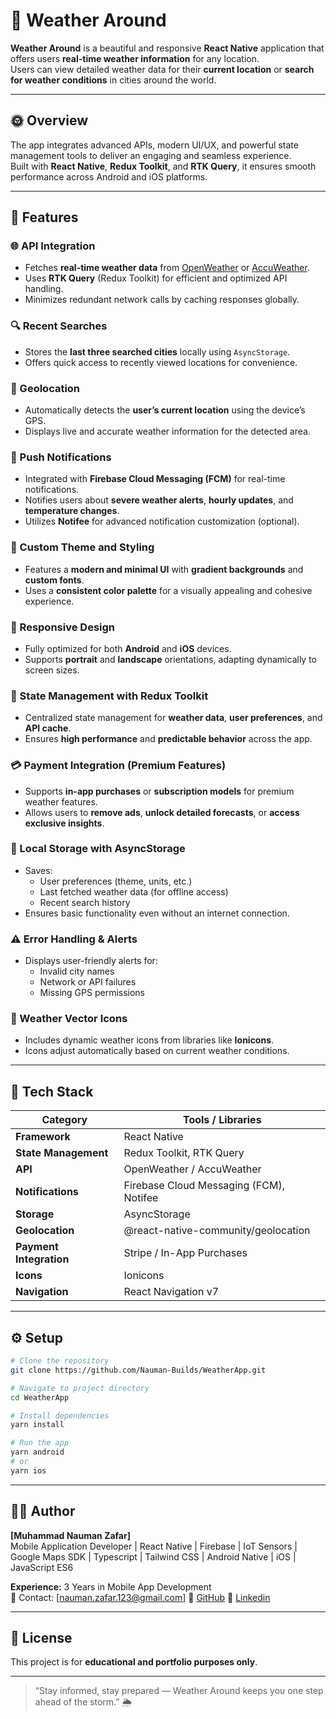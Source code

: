 # 🌼 Weather Around

**Weather Around** is a beautiful and responsive **React Native** application that offers users **real-time weather information** for any location.  
Users can view detailed weather data for their **current location** or **search for weather conditions** in cities around the world.  

---

## 🌞 Overview

The app integrates advanced APIs, modern UI/UX, and powerful state management tools to deliver an engaging and seamless experience.  
Built with **React Native**, **Redux Toolkit**, and **RTK Query**, it ensures smooth performance across Android and iOS platforms.

---

## 🚀 Features

### 🌐 API Integration
- Fetches **real-time weather data** from [OpenWeather](https://openweathermap.org/api) or [AccuWeather](https://developer.accuweather.com/).
- Uses **RTK Query** (Redux Toolkit) for efficient and optimized API handling.
- Minimizes redundant network calls by caching responses globally.

### 🔍 Recent Searches
- Stores the **last three searched cities** locally using `AsyncStorage`.
- Offers quick access to recently viewed locations for convenience.

### 📍 Geolocation
- Automatically detects the **user’s current location** using the device’s GPS.
- Displays live and accurate weather information for the detected area.

### 🔔 Push Notifications
- Integrated with **Firebase Cloud Messaging (FCM)** for real-time notifications.
- Notifies users about **severe weather alerts**, **hourly updates**, and **temperature changes**.
- Utilizes **Notifee** for advanced notification customization (optional).

### 🎨 Custom Theme and Styling
- Features a **modern and minimal UI** with **gradient backgrounds** and **custom fonts**.
- Uses a **consistent color palette** for a visually appealing and cohesive experience.

### 📱 Responsive Design
- Fully optimized for both **Android** and **iOS** devices.
- Supports **portrait** and **landscape** orientations, adapting dynamically to screen sizes.

### 🧭 State Management with Redux Toolkit
- Centralized state management for **weather data**, **user preferences**, and **API cache**.
- Ensures **high performance** and **predictable behavior** across the app.

### 💳 Payment Integration (Premium Features)
- Supports **in-app purchases** or **subscription models** for premium weather features.
- Allows users to **remove ads**, **unlock detailed forecasts**, or **access exclusive insights**.

### 💾 Local Storage with AsyncStorage
- Saves:
  - User preferences (theme, units, etc.)
  - Last fetched weather data (for offline access)
  - Recent search history
- Ensures basic functionality even without an internet connection.

### ⚠️ Error Handling & Alerts
- Displays user-friendly alerts for:
  - Invalid city names
  - Network or API failures
  - Missing GPS permissions

### 🌈 Weather Vector Icons
- Includes dynamic weather icons from libraries like **Ionicons**.
- Icons adjust automatically based on current weather conditions.

---

## 🧰 Tech Stack

| Category | Tools / Libraries |
|-----------|------------------|
| **Framework** | React Native |
| **State Management** | Redux Toolkit, RTK Query |
| **API** | OpenWeather / AccuWeather |
| **Notifications** | Firebase Cloud Messaging (FCM), Notifee |
| **Storage** | AsyncStorage |
| **Geolocation** | @react-native-community/geolocation  |
| **Payment Integration** | Stripe / In-App Purchases |
| **Icons** | Ionicons |
| **Navigation** | React Navigation v7 |

---

## ⚙️ Setup

```bash
# Clone the repository
git clone https://github.com/Nauman-Builds/WeatherApp.git

# Navigate to project directory
cd WeatherApp

# Install dependencies
yarn install

# Run the app
yarn android
# or
yarn ios
```

---

## 🧑‍💻 Author

**[Muhammad Nauman Zafar]**  
Mobile Application Developer | React Native | Firebase | IoT Sensors | Google Maps SDK | Typescript | Tailwind CSS | Android Native | iOS | JavaScript ES6 

**Experience:** 3 Years in Mobile App Development  
📧 Contact: [nauman.zafar.123@gmail.com] 
🔗 [GitHub](https://github.com/Nauman-Builds)
🔗 [Linkedin](https://linkedin.com/in/nauman-tech/)

---

## 📝 License
  
This project is for **educational and portfolio purposes only**.

---

> “Stay informed, stay prepared — Weather Around keeps you one step ahead of the storm.” 🌦️